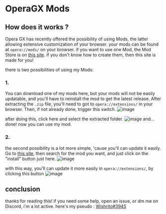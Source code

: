 # OperaGX Mods

## How does it works ?
Opera GX has recently offered the possibility of using Mods, the latter allowing extensive customization of your browser. your mods can be found at ``opera://mods/`` on your browser. if you want to use one Mod, the Mod Store is on [this site](https://store.gx.me/). if you don't know how to create them, then this site is made for you!

there is two possibilities of using my Mods:

  ### 1.
You can download one of my mods here, but your mods will not be easily updatable, and you'll have to reinstall the mod to get the latest release. After extracting the ``.zip`` file, you'll need to got to ``opera://extensions/`` in your browser.
Then, if not already done, trigger this switch. ![image](https://user-images.githubusercontent.com/110767037/230413559-cdb20d2a-a895-4771-a2b7-d72d8657b47b.png)

after doing this, click here and select the extracted folder.
![image](https://user-images.githubusercontent.com/110767037/230414856-b1472115-d577-4d4b-afa3-2311a56a51d2.png)
and... done! now you can use my mod.

  ### 2.
 the second possibility is a lot more simple, 'cause you'll can update it easily.
 Go to [this site](https://store.gx.me/), then search for the mod you want, and just click on the "install" button just here.
 ![image](https://user-images.githubusercontent.com/110767037/230415829-08b67a54-0dc8-482f-bedd-104003f570a9.png)
 
with this way, you'll can update it more easily in ``opera://extensions/``, by clicking this button ![image](https://user-images.githubusercontent.com/110767037/230416260-05525792-1776-4e5f-b4b4-a388ad9f64c6.png)

## conclusion
thanks for reading this! if you need some help, open an issue, or dm me on Discord, i'm a lot active. here's my pseudo : [Wishrito#3945](https://discordapp.com/users/911467405115535411)
